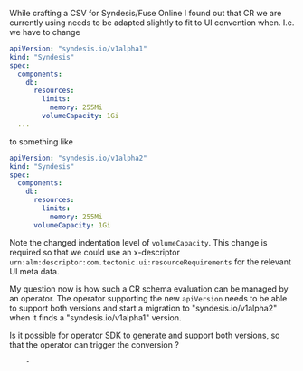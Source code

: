 While crafting a CSV for Syndesis/Fuse Online I found out that CR we are currently using needs to be adapted slightly to fit to UI convention when. I.e. we have to change

```yaml
apiVersion: "syndesis.io/v1alpha1"
kind: "Syndesis"
spec:
  components:
    db:
      resources:
        limits:
          memory: 255Mi
        volumeCapacity: 1Gi
  ...
```

to something like

```yaml
apiVersion: "syndesis.io/v1alpha2"
kind: "Syndesis"
spec:
  components:
    db:
      resources:
        limits:
          memory: 255Mi
      volumeCapacity: 1Gi
```

Note the changed indentation level of `volumeCapacity`. This change is required so that we could use an x-descriptor `urn:alm:descriptor:com.tectonic.ui:resourceRequirements` for the relevant UI meta data.

My question now is how such a CR schema evaluation can be managed by an operator.
The operator supporting the new `apiVersion` needs to be able to support both versions and start a migration to "syndesis.io/v1alpha2" when it finds a "syndesis.io/v1alpha1" version.

Is it possible for operator SDK to generate and support both versions, so that the operator can trigger the conversion ?




        -
